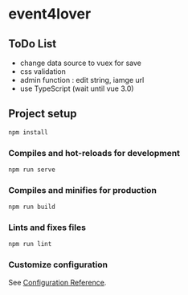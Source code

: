 # event4lover

## ToDo List

- change data source to vuex for save
- css validation
- admin function : edit string, iamge url
- use TypeScript (wait until vue 3.0)

## Project setup

```bash
npm install
```

### Compiles and hot-reloads for development

```bash
npm run serve
```

### Compiles and minifies for production

```bash
npm run build
```

### Lints and fixes files

```bash
npm run lint
```

### Customize configuration

See [Configuration Reference](https://cli.vuejs.org/config/).
